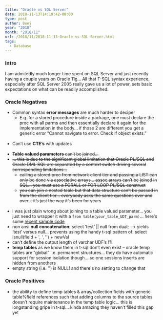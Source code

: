 ```yaml
---
title: "Oracle vs SQL Server"
date: 2018-11-13T14:19:42-08:00
type: post
author: Beej
year: "2018"
month: "2018/11"
url: /2018/11/2018-11-13-Oracle-vs-SQL-Server.html
tags:
  - Database
---
```


### Intro

I am admitedly much longer time spent on SQL Server and just recently having a couple years on Oracle 11g... All that T-SQL syntax experience, especially after SQL Server 2005 really gave us a lot of power, sets basic expectations on what can be readily accomplished.
<!--more-->

### Oracle Negatives

* Common syntax **error messages** are much harder to deciper
  * E.g. for a stored procedure inside a package, one must declare the proc with all parms and then essentially declare it again for the implementation in the body… if those 2 are different you get a generic error “Cannot navigate to error. Check if object exists.”<br/><br/>
* Can’t use **CTE’s** with updates<br/><br/>
* <s>**Table valued parameters** can’t be joined…
* ... this is due to the significant global limitation that Oracle PL/SQL and Oracle DML SQL are separated by a context switch driving several corresponding limitations...
  * calling a stored proc from network client tier and passing a LIST can only be done via associative arrays… assoc.arrays can’t be joined in SQL… you must use a FORALL or FOR LOOP PL/SQL construct
  * you can join a nested table but that data structure can’t be passed in from the client tier… everybody asks the same questions over and over… it’s just the way it’s been for years<br/><br/></s>
* i was just plain wrong about joining to a table valued parameter... you just need to wrapper it with a `from table(your_table_UDT_parm)`... here's some [recent sample code](https://github.com/oracle/dotnet-db-samples/issues/56)
* non ansi **null concatenation**: select ‘test’ || null from dual; --> yields ‘test’ versus null... prevents using the handy t-sql pattern of: select isnull(field + ', ', '') + newVal
* can’t define the output length of varchar UDF’s !?!
* **temp tables** as we know them in t-sql don’t even exist – oracle temp tables are “global” i.e. permanent structures… they do have automatic support for session isolation though… so one sessions inserts are hidden from anothers
* empty string (i.e. '') is NULL! and there's no setting to change that

### Oracle Positives

* the ability to define temp tables & array/collection fields with generic table%field references such that adding columns to the source tables doesn’t require maintenance in the temp table logic… this is longstanding gripe in t-sql... kinda amazing they haven't filled this gap yet
